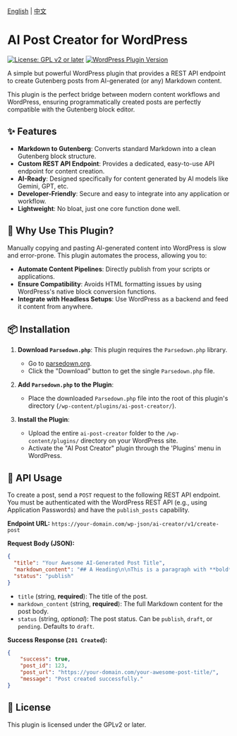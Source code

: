 [English](./README.md) | [中文](./README.zh-CN.md)

# AI Post Creator for WordPress

[![License: GPL v2 or later](https://img.shields.io/badge/License-GPL%20v2%20or%20later-blue.svg)](https://www.gnu.org/licenses/gpl-2.0.html)
[![WordPress Plugin Version](https://img.shields.io/wordpress/plugin/v/ai-post-creator?label=Stable%20Tag)](https://wordpress.org/plugins/ai-post-creator/)

A simple but powerful WordPress plugin that provides a REST API endpoint to create Gutenberg posts from AI-generated (or any) Markdown content.

This plugin is the perfect bridge between modern content workflows and WordPress, ensuring programmatically created posts are perfectly compatible with the Gutenberg block editor.

## ✨ Features

- **Markdown to Gutenberg**: Converts standard Markdown into a clean Gutenberg block structure.
- **Custom REST API Endpoint**: Provides a dedicated, easy-to-use API endpoint for content creation.
- **AI-Ready**: Designed specifically for content generated by AI models like Gemini, GPT, etc.
- **Developer-Friendly**: Secure and easy to integrate into any application or workflow.
- **Lightweight**: No bloat, just one core function done well.

## 🚀 Why Use This Plugin?

Manually copying and pasting AI-generated content into WordPress is slow and error-prone. This plugin automates the process, allowing you to:

- **Automate Content Pipelines**: Directly publish from your scripts or applications.
- **Ensure Compatibility**: Avoids HTML formatting issues by using WordPress's native block conversion functions.
- **Integrate with Headless Setups**: Use WordPress as a backend and feed it content from anywhere.

## 📦 Installation

1.  **Download `Parsedown.php`**: This plugin requires the `Parsedown.php` library.
    -   Go to [parsedown.org](https://parsedown.org/).
    -   Click the "Download" button to get the single `Parsedown.php` file.

2.  **Add `Parsedown.php` to the Plugin**:
    -   Place the downloaded `Parsedown.php` file into the root of this plugin's directory (`/wp-content/plugins/ai-post-creator/`).

3.  **Install the Plugin**:
    -   Upload the entire `ai-post-creator` folder to the `/wp-content/plugins/` directory on your WordPress site.
    -   Activate the "AI Post Creator" plugin through the 'Plugins' menu in WordPress.

## 🔧 API Usage

To create a post, send a `POST` request to the following REST API endpoint. You must be authenticated with the WordPress REST API (e.g., using Application Passwords) and have the `publish_posts` capability.

**Endpoint URL:**
`https://your-domain.com/wp-json/ai-creator/v1/create-post`

**Request Body (JSON):**

```json
{
  "title": "Your Awesome AI-Generated Post Title",
  "markdown_content": "## A Heading\n\nThis is a paragraph with **bold** text and a [link](https://wordpress.org).\n\n- List item 1\n- List item 2",
  "status": "publish"
}
```

-   `title` (string, **required**): The title of the post.
-   `markdown_content` (string, **required**): The full Markdown content for the post body.
-   `status` (string, *optional*): The post status. Can be `publish`, `draft`, or `pending`. Defaults to `draft`.

**Success Response (`201 Created`):**

```json
{
    "success": true,
    "post_id": 123,
    "post_url": "https://your-domain.com/your-awesome-post-title/",
    "message": "Post created successfully."
}
```

## 📝 License

This plugin is licensed under the GPLv2 or later.
